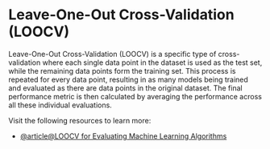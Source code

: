 # Leave-One-Out Cross-Validation (LOOCV)

Leave-One-Out Cross-Validation (LOOCV) is a specific type of cross-validation where each single data point in the dataset is used as the test set, while the remaining data points form the training set. This process is repeated for every data point, resulting in as many models being trained and evaluated as there are data points in the original dataset. The final performance metric is then calculated by averaging the performance across all these individual evaluations.

Visit the following resources to learn more:

- [@article@LOOCV for Evaluating Machine Learning Algorithms](https://www.google.com/search?q=LOOCV&rlz=1C5GCEM_enES1173ES1173&oq=LOOCV&gs_lcrp=EgZjaHJvbWUyBggAEEUYOTIGCAEQRRg70gEGNzZqMGo0qAIAsAIA&sourceid=chrome&ie=UTF-8)